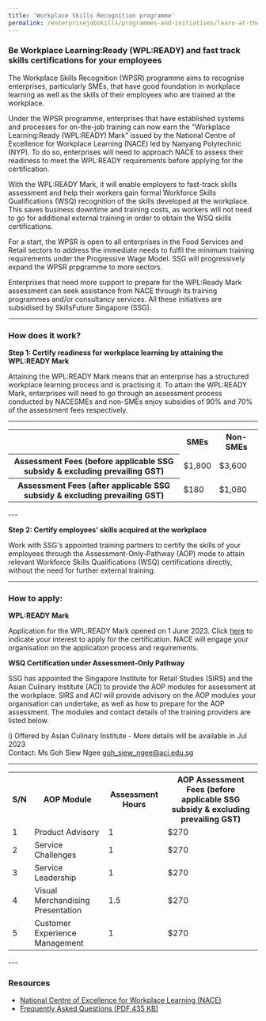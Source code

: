 ```yaml
---
title: 'Workplace Skills Recognition programme'
permalink: /enterprisejobskills/programmes-and-initiatives/learn-at-the-workplace/workplace-skills-recognition-programme/
---
```


### Be Workplace Learning:Ready (WPL:READY) and fast track skills certifications for your employees

The Workplace Skills Recognition (WPSR) programme aims to recognise enterprises, particularly SMEs, that have good foundation in workplace learning as well as the skills of their employees who are trained at the workplace.

Under the WPSR programme, enterprises that have established systems and processes for on-the-job training can now earn the "Workplace Learning:Ready (WPL:READY) Mark" issued by the National Centre of Excellence for Workplace Learning (NACE) led by Nanyang Polytechnic (NYP). To do so, enterprises will need to approach NACE to assess their readiness to meet the WPL:READY requirements before applying for the certification. 

With the WPL:READY Mark, it will enable employers to fast-track skills assessment and help their workers gain formal Workforce Skills Qualifications (WSQ) recognition of the skills developed at the workplace. This saves business downtime and training costs, as workers will not need to go for additional external training in order to obtain the WSQ skills certifications. 

For a start, the WPSR is open to all enterprises in the Food Services and Retail sectors to address the immediate needs to fulfil the minimum training requirements under the Progressive Wage Model. SSG will progressively expand the WPSR prpgramme  to more sectors. 

Enterprises that need more support to prepare for the WPL:Ready Mark assessment can seek assistance from NACE through its training programmes and/or consultancy services. All these initiatives are subsidised by SkillsFuture Singapore (SSG).

---

### How does it work?

**Step 1: Certify readiness for workplace learning by attaining the WPL:READY Mark**

Attaining the WPL:READY Mark means that an enterprise has a structured workplace learning process and is practising it. To attain the WPL:READY Mark, enterprises will need to go through an assessment process conducted by NACESMEs and non-SMEs enjoy subsidies of 90% and 70% of the assessment fees respectively. 

---

<table>
<tr>
<td></td>
<th><b>SMEs</b></th>
<th><b>Non-SMEs</b></th>
</tr>
<tr>
<th><b>Assessment Fees
(before applicable SSG subsidy & excluding prevailing GST)</b></th>
<td>$1,800</td>
<td>$3,600</td>
</tr>
<tr>
<th><b>Assessment Fees
(after applicable SSG subsidy & excluding prevailing GST)</b></th>
<td>$180</td>
<td>$1,080</td>
</tr>
<tr>
</tr>
</table>
---

**Step 2: Certify employees' skills acquired at the workplace**

Work with SSG's appointed training partners to certify the skills of your employees through the Assessment-Only-Pathway (AOP) mode to attain relevant Workforce Skills Qualifications (WSQ) certifications directly, without the need for further external training. 

---

### How to apply:

**WPL:READY Mark**

Application for the WPL:READY Mark opened on 1 June 2023. Click <a href="https://form.gov.sg/64649659cc8b6400116693fe" target="_blank" rel="noopener">here</a> to indicate your interest to apply for the certification. NACE will engage your organisation on the application process and requirements. 

**WSQ Certification under Assessment-Only Pathway**

SSG has appointed the Singapore Institute for Retail Studies (SIRS) and the Asian Culinary Institute (ACI) to provide the AOP modules for assessment at the workplace. SIRS and ACI will provide advisory on the AOP modules your organisation can undertake, as well as how to prepare for the AOP assessment. The modules and contact details of the training providers are listed below. 

i) Offered by Asian Culinary Institute - More details will be available in Jul 2023<br>Contact: Ms Goh Siew Ngee [goh_siew_ngee@aci.edu.sg](mailto:goh_siew_ngee@aci.edu.sg)

---

<table>
<tr>
<th><b>S/N</b></th>
<th><b>AOP Module</b></th>
<th><b>Assessment Hours</b></th>
<th><b>AOP Assessment Fees
(before applicable SSG subsidy & excluding prevailing GST)</b></th>
</tr>
<tr>
<td>1</td>
<td>Product Advisory</td>
<td>1</td>
<td>$270</td>
</tr>
<tr>
<td>2</td>
<td>Service Challenges</td>
<td>1</td>
<td>$270</td>
</tr>
<tr>
<td>3</td>
<td>Service Leadership</td>
<td>1</td>
<td>$270</td>
</tr>
<tr>
<td>4</td>
<td>Visual Merchandising Presentation</td>
<td>1.5</td>
<td>$270</td>
</tr>
<tr>
<td>5</td>
<td>Customer Experience Management</td>
<td>1</td>
<td>$270</td>
</tr>
<tr>
</tr>
</table>
---

### Resources

- <a href="https://www.nace.edu.sg/" target="_blank" rel="noopener">National Centre of Excellence for Workplace Learning (NACE)</a>
- <a href="/images/epjs/programmes-and-initiatives/learn-at-the-workplace/GoBiz_EPJS_WPSR FAQ_as at 22 May 2023_V03.pdf" target="_blank" rel="noopener">Frequently Asked Questions (PDF,435 KB)</a>

<script src="/jquery/jquery.min.js"></script>
<script src="/jquery/resize-tables.js"></script>
